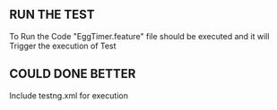 RUN THE TEST
------------
To Run the Code "EggTimer.feature" file should be executed and it will Trigger the execution of Test

COULD DONE BETTER
----------------
Include testng.xml for execution
